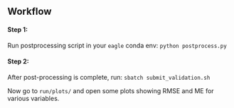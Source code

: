 ## Workflow

#### Step 1:
Run postprocessing script in your `eagle` conda env:
`python postprocess.py`

#### Step 2:
After post-processing is complete, run:
`sbatch submit_validation.sh`

Now go to `run/plots/` and open some plots showing RMSE and ME for various variables. 
